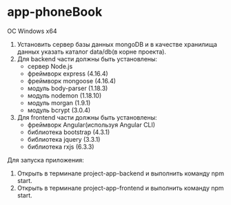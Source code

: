 # app-phoneBook
ОС Windows x64
1) Установить сервер базы данных mongoDB и в качестве хранилища данных указать каталог data/db(в корне проекта).    
2) Для backend части должны быть установлены:    
   - сервер Node.js     
   - фреймворк express (4.16.4)  
   - фреймворк mongoose (4.16.4) 
   - модуль body-parser (1.18.3) 
   - модуль nodemon (1.18.10) 
   - модуль morgan (1.9.1)
   - модуль bcrypt (3.0.4)   
3) Для frontend части должны быть установлены:   
   - фреймворк Angular(используя Angular CLI)   
   - библиотека bootstrap (4.3.1)   
   - библиотека jquery (3.3.1)   
   - библиотека rxjs (6.3.3)      
   
Для запуска приложения:   
1. Открыть в терминале project-app-backend и выполнить команду npm start.  
2. Открыть в терминале project-app-frontend и выполнить команду npm start.  
